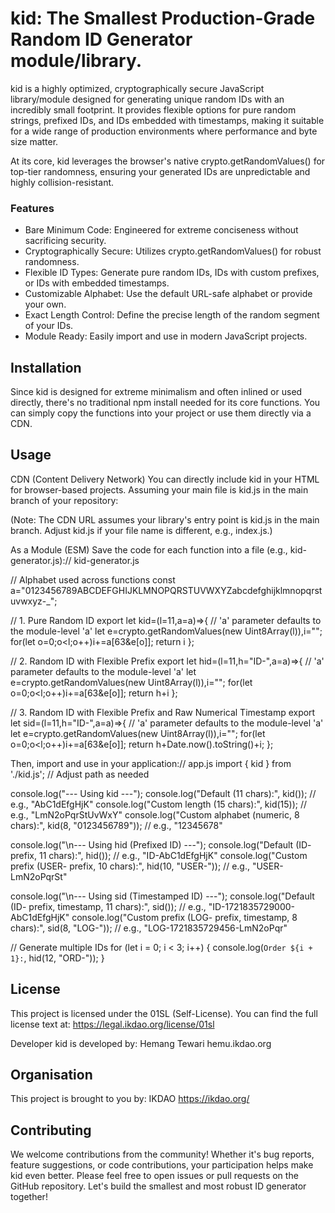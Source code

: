 # kid: The Smallest Production-Grade Random ID Generator module/library.

kid is a highly optimized, cryptographically secure JavaScript library/module designed for generating unique random IDs with an incredibly small footprint. It provides flexible options for pure random strings, prefixed IDs, and IDs embedded with timestamps, making it suitable for a wide range of production environments where performance and byte size matter. 

At its core, kid leverages the browser's native crypto.getRandomValues() for top-tier randomness, ensuring your generated IDs are unpredictable and highly collision-resistant. 

### Features
- Bare Minimum Code: Engineered for extreme conciseness without sacrificing security.
- Cryptographically Secure: Utilizes crypto.getRandomValues() for robust randomness.
- Flexible ID Types: Generate pure random IDs, IDs with custom prefixes, or IDs with embedded timestamps.
- Customizable Alphabet: Use the default URL-safe alphabet or provide your own.
- Exact Length Control: Define the precise length of the random segment of your IDs.
- Module Ready: Easily import and use in modern JavaScript projects.

## Installation

Since kid is designed for extreme minimalism and often inlined or used directly, there's no traditional npm install needed for its core functions. You can simply copy the functions into your project or use them directly via a CDN.

## Usage
CDN (Content Delivery Network)
You can directly include kid in your HTML for browser-based projects. Assuming your main file is kid.js in the main branch of your repository:

<script type="module">
  import { kid } from 'https://cdn.jsdelivr.net/gh/ikdao/kid@main/kid.js';

  // Now you can use kid, hid, sid
  console.log("Pure Random ID:", kid());
  console.log("Prefixed ID:", hid());
  console.log("Timestamped ID:", sid());
</script>

(Note: The CDN URL assumes your library's entry point is kid.js in the main branch. Adjust kid.js if your file name is different, e.g., index.js.)

As a Module (ESM)
Save the code for each function into a file (e.g., kid-generator.js):// kid-generator.js

// Alphabet used across functions
const a="0123456789ABCDEFGHIJKLMNOPQRSTUVWXYZabcdefghijklmnopqrstuvwxyz-_";

// 1. Pure Random ID
export let kid=(l=11,a=a)=>{ // 'a' parameter defaults to the module-level 'a'
  let e=crypto.getRandomValues(new Uint8Array(l)),i="";
  for(let o=0;o<l;o++)i+=a[63&e[o]];
  return i
};

// 2. Random ID with Flexible Prefix
export let hid=(l=11,h="ID-",a=a)=>{ // 'a' parameter defaults to the module-level 'a'
  let e=crypto.getRandomValues(new Uint8Array(l)),i="";
  for(let o=0;o<l;o++)i+=a[63&e[o]];
  return h+i
};

// 3. Random ID with Flexible Prefix and Raw Numerical Timestamp
export let sid=(l=11,h="ID-",a=a)=>{ // 'a' parameter defaults to the module-level 'a'
  let e=crypto.getRandomValues(new Uint8Array(l)),i="";
  for(let o=0;o<l;o++)i+=a[63&e[o]];
  return h+Date.now().toString()+i;
};

Then, import and use in your application:// app.js
import { kid } from './kid.js'; // Adjust path as needed

console.log("--- Using kid ---");
console.log("Default (11 chars):", kid()); // e.g., "AbC1dEfgHjK"
console.log("Custom length (15 chars):", kid(15)); // e.g., "LmN2oPqrStUvWxY"
console.log("Custom alphabet (numeric, 8 chars):", kid(8, "0123456789")); // e.g., "12345678"

console.log("\n--- Using hid (Prefixed ID) ---");
console.log("Default (ID- prefix, 11 chars):", hid()); // e.g., "ID-AbC1dEfgHjK"
console.log("Custom prefix (USER- prefix, 10 chars):", hid(10, "USER-")); // e.g., "USER-LmN2oPqrSt"

console.log("\n--- Using sid (Timestamped ID) ---");
console.log("Default (ID- prefix, timestamp, 11 chars):", sid()); // e.g., "ID-1721835729000-AbC1dEfgHjK"
console.log("Custom prefix (LOG- prefix, timestamp, 8 chars):", sid(8, "LOG-")); // e.g., "LOG-1721835729456-LmN2oPqr"

// Generate multiple IDs
for (let i = 0; i < 3; i++) {
  console.log(`Order ${i + 1}:`, hid(12, "ORD-"));
}

## License

This project is licensed under the 01SL (Self-License). 
You can find the full license text at: https://legal.ikdao.org/license/01sl

Developer
kid is developed by:
Hemang Tewari
hemu.ikdao.org

## Organisation

This project is brought to you by:
IKDAO
https://ikdao.org/

## Contributing

We welcome contributions from the community! Whether it's bug reports, feature suggestions, or code contributions, your participation helps make kid even better. Please feel free to open issues or pull requests on the GitHub repository. Let's build the smallest and most robust ID generator together!
